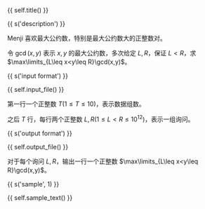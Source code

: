 {{ self.title() }}

{{ s('description') }}

Menji 喜欢最大公约数，特别是最大公约数大的正整数对。

令 $\gcd(x,y)$ 表示 $x,y$ 的最大公约数，多次给定 $L,R$，保证 $L<R$，求 $\max\limits_{L\leq x<y\leq R}\gcd(x,y)$。

{{ s('input format') }}

{{ self.input_file() }}

第一行一个正整数 $T(1\leq T\leq 10)$，表示数据组数。

之后 $T$ 行，每行两个正整数 $L,R(1\leq L<R\leq 10^{12})$，表示一组询问。

{{ s('output format') }}

{{ self.output_file() }}

对于每个询问 $L,R$，输出一行一个正整数 $\max\limits_{L\leq x<y\leq R}\gcd(x,y)$。

{{ s('sample', 1) }}

{{ self.sample_text() }}

